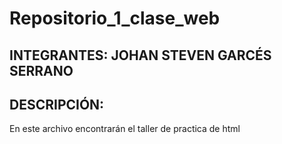 # Repositorio_1_clase_web
## INTEGRANTES: JOHAN STEVEN GARCÉS SERRANO </br>
## DESCRIPCIÓN: 
En este archivo encontrarán el taller de practica de html 
